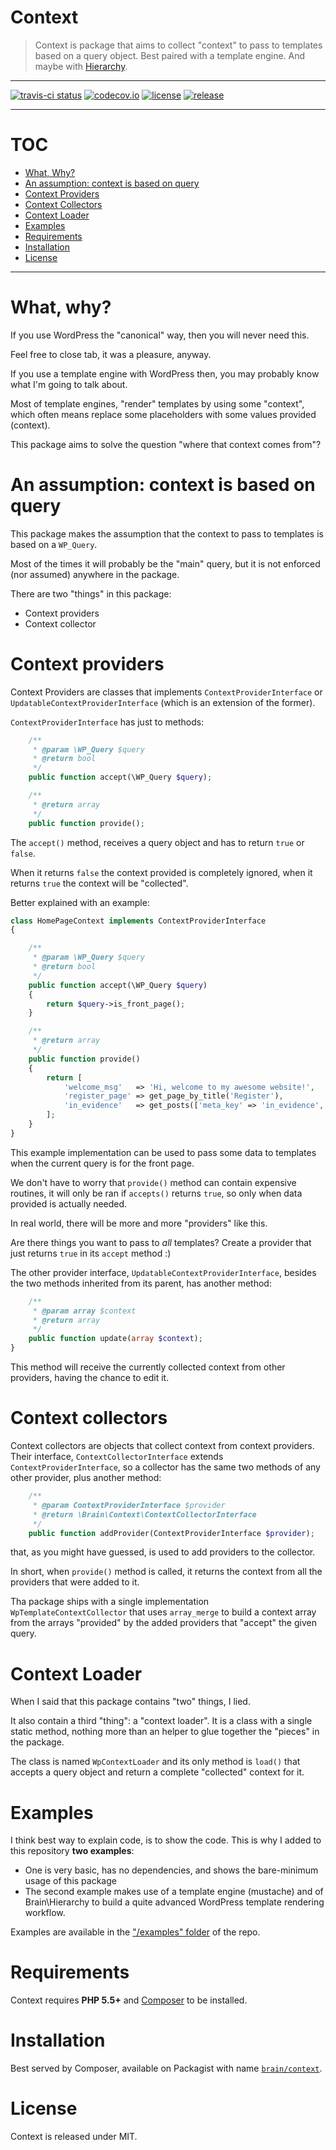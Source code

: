Context
=========

> Context is package that aims to collect "context" to pass to templates based on a query object.
> Best paired with a template engine. And maybe with [Hierarchy](https://github.com/Brain-WP/Hierarchy).

----------

[![travis-ci status](https://img.shields.io/travis/Brain-WP/Context.svg?style=flat-square)](https://travis-ci.org/Brain-WP/Context)
[![codecov.io](https://img.shields.io/codecov/c/github/Brain-WP/Context.svg?style=flat-square)](http://codecov.io/github/Brain-WP/Context?branch=master)
[![license](https://img.shields.io/packagist/l/brain/context.svg?style=flat-square)](http://opensource.org/licenses/MIT)
[![release](https://img.shields.io/github/release/Brain-WP/Context.svg?style=flat-square)](https://github.com/Brain-WP/Context/releases/latest)

----------

# TOC

- [What, Why?](#what-why)
- [An assumption: context is based on query](#an-assumption-context-is-based-on-query)
- [Context Providers](#context-providers)
- [Context Collectors](#context-collectors)
- [Context Loader](#context-loader)
- [Examples](#examples)
- [Requirements](#requirements)
- [Installation](#installation)
- [License](#license)

----------

# What, why?

If you use WordPress the "canonical" way, then you will never need this.

Feel free to close tab, it was a pleasure, anyway.

If you use a template engine with WordPress then, you may probably know what I'm going to talk about.

Most of template engines, "render" templates by using some "context", which often means replace some
placeholders with some values provided (context).

This package aims to solve the question "where that context comes from"?
 
# An assumption: context is based on query

This package makes the assumption that the context to pass to templates is based on a `WP_Query`.

Most of the times it will probably be the "main" query, but it is not enforced (nor assumed) anywhere
in the package.

There are two "things" in this package:

- Context providers
- Context collector

# Context providers

Context Providers are classes that implements `ContextProviderInterface` or `UpdatableContextProviderInterface`
(which is an extension of the former).

`ContextProviderInterface` has just to methods:

```php
    /**
     * @param \WP_Query $query
     * @return bool
     */
    public function accept(\WP_Query $query);

    /**
     * @return array
     */
    public function provide();
```

The `accept()` method, receives a query object and has to return `true` or `false`.

When it returns `false` the context provided is completely ignored, when it returns `true` the context
will be "collected".

Better explained with an example:

```php
class HomePageContext implements ContextProviderInterface
{

    /**
     * @param \WP_Query $query
     * @return bool
     */
    public function accept(\WP_Query $query)
    {
        return $query->is_front_page();
    }

    /**
     * @return array
     */
    public function provide()
    {
        return [
            'welcome_msg'   => 'Hi, welcome to my awesome website!',
            'register_page' => get_page_by_title('Register'),
            'in_evidence'   => get_posts(['meta_key' => 'in_evidence', 'meta_value' => 1]),
        ];
    }
}
```

This example implementation can be used to pass some data to templates when the current query is for
the front page.

We don't have to worry that `provide()` method can contain expensive routines, it will only be
ran if `accepts()` returns `true`, so only when data provided is actually needed.

In real world, there will be more and more "providers" like this.

Are there things you want to pass to _all_ templates? Create a provider that just returns `true` in
its `accept` method :)

The other provider interface, `UpdatableContextProviderInterface`, besides the two methods inherited 
from its parent, has another method:

```php
    /**
     * @param array $context
     * @return array
     */
    public function update(array $context);
}
```


This method will receive the currently collected context from other providers, having the chance to 
edit it.

# Context collectors

Context collectors are objects that collect context from context providers.
Their interface, `ContextCollectorInterface` extends `ContextProviderInterface`, so a collector has
the same two methods of any other provider, plus another method:

```php
    /**
     * @param ContextProviderInterface $provider
     * @return \Brain\Context\ContextCollectorInterface
     */
    public function addProvider(ContextProviderInterface $provider);
```

that, as you might have guessed, is used to add providers to the collector.

In short, when `provide()` method is called, it returns the context from all the providers that
were added to it.

Tha package ships with a single implementation `WpTemplateContextCollector` that uses `array_merge`
to build a context array from the arrays "provided" by the added providers that "accept" the given query.

# Context Loader

When I said that this package contains "two" things, I lied.

It also contain a third "thing": a "context loader". It is a class with a single static method, 
nothing more than an helper to glue together the "pieces" in the package.

The class is named `WpContextLoader` and its only method is `load()` that accepts a query object
and return a complete "collected" context for it.

# Examples

I think best way to explain code, is to show the code. This is why I added to this repository
**two examples**:

- One is very basic, has no dependencies, and shows the bare-minimum usage of this package
- The second example makes use of a template engine (mustache) and of Brain\Hierarchy to build a
  quite advanced WordPress template rendering workflow.

Examples are available in the ["/examples" folder](https://github.com/Brain-WP/Context/tree/master/examples)
of the repo.

# Requirements

Context requires **PHP 5.5+** and [Composer](https://getcomposer.org/) to be installed.


# Installation

Best served by Composer, available on Packagist with name [`brain/context`](https://packagist.org/packages/brain/context).

# License

Context is released under MIT.
